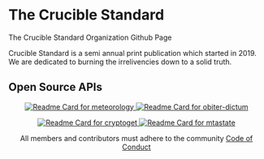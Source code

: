 # The Crucible Standard


The Crucible Standard Organization Github Page

Crucible Standard is a semi annual print publication which started in 2019. We are dedicated to burning the irrelivencies down to a solid truth. 


## Open Source APIs

<p align="center">
  <a href="https://github.com/Crucible-Standard/meteorology"> 
    <img src="https://github-readme-stats.vercel.app/api/pin/?username=Crucible-Standard&repo=meteorology" alt="Readme Card for meteorology" />
  </a>
  <a href="https://github.com/Crucible-Standard/obiter-dictum"> 
    <img src="https://github-readme-stats.vercel.app/api/pin/?username=Crucible-Standard&repo=obiter-dictum" alt="Readme Card for obiter-dictum" />
  </a>
</p>

<p align="center">
  <a href="https://github.com/Crucible-Standard/cryptoget"> 
    <img src="https://github-readme-stats.vercel.app/api/pin/?username=Crucible-Standard&repo=cryptoget" alt="Readme Card for cryptoget" />
  </a>
  <a href="https://github.com/Crucible-Standard/mtastate"> 
    <img src="https://github-readme-stats.vercel.app/api/pin/?username=Crucible-Standard&repo=mtastate" alt="Readme Card for mtastate" />
  </a>
</p>



<p align="center">
  All members and contributors must adhere to the community <a href="https://github.com/Crucible-Standard/.github/blob/main/docs/CODE_OF_CONDUCT.md">Code of Conduct</a>
</p>

